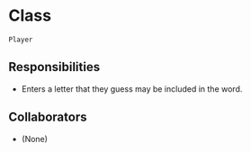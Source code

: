 # Class

`Player`

## Responsibilities

- Enters a letter that they guess may be included in the word.

## Collaborators

- (None)
